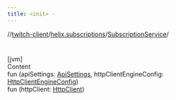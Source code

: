 ```yaml
---
title: <init> -
---
```

//[twitch-client](../../index.md)/[helix.subscriptions](../index.md)/[SubscriptionService](index.md)/[<init>](-init-.md)



# <init>  
[jvm]  
Content  
fun [<init>](-init-.md)(apiSettings: [ApiSettings](../../helix.http.credentials/-api-settings/index.md), httpClientEngineConfig: [HttpClientEngineConfig]())  
fun [<init>](-init-.md)(httpClient: [HttpClient]())  



